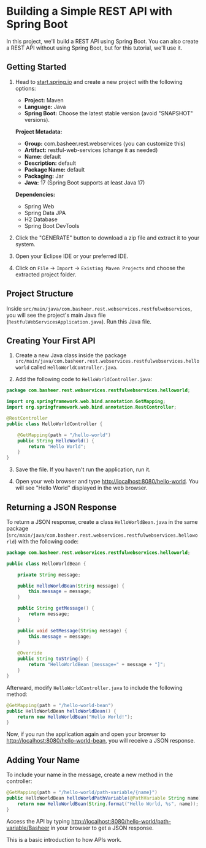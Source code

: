 # Building a Simple REST API with Spring Boot

In this project, we'll build a REST API using Spring Boot. You can also create a REST API without using Spring Boot, but for this tutorial, we'll use it.

## Getting Started

1. Head to [start.spring.io](http://start.spring.io) and create a new project with the following options:

    - **Project:** Maven
    - **Language:** Java
    - **Spring Boot:** Choose the latest stable version (avoid "SNAPSHOT" versions).
    
    **Project Metadata:**
    
    - **Group:** com.basheer.rest.webservices (you can customize this)
    - **Artifact:** restful-web-services (change it as needed)
    - **Name:** default
    - **Description:** default
    - **Package Name:** default
    - **Packaging:** Jar
    - **Java:** 17 (Spring Boot supports at least Java 17)

    **Dependencies:**
    - Spring Web
    - Spring Data JPA
    - H2 Database
    - Spring Boot DevTools

2. Click the "GENERATE" button to download a zip file and extract it to your system.

3. Open your Eclipse IDE or your preferred IDE.

4. Click on `File` -> `Import` -> `Existing Maven Projects` and choose the extracted project folder.

## Project Structure


Inside `src/main/java/com.basheer.rest.webservices.restfulwebservices`, you will see the project's main Java file (`RestfulWebServicesApplication.java`). Run this Java file.

## Creating Your First API

1. Create a new Java class inside the package `src/main/java/com.basheer.rest.webservices.restfulwebservices.helloworld` called `HelloWorldController.java`.

2. Add the following code to `HelloWorldController.java`:

```java
package com.basheer.rest.webservices.restfulwebservices.helloworld;

import org.springframework.web.bind.annotation.GetMapping;
import org.springframework.web.bind.annotation.RestController;

@RestController
public class HelloWorldController {

    @GetMapping(path = "/hello-world")
    public String HelloWorld() {
        return "Hello World";
    }
}
```

3. Save the file. If you haven't run the application, run it.

4. Open your web browser and type [http://localhost:8080/hello-world](http://localhost:8080/hello-world). You will see "Hello World" displayed in the web browser.

## Returning a JSON Response

To return a JSON response, create a class `HelloWorldBean.java` in the same package (`src/main/java/com.basheer.rest.webservices.restfulwebservices.helloworld`) with the following code:

```java
package com.basheer.rest.webservices.restfulwebservices.helloworld;

public class HelloWorldBean {

    private String message;

    public HelloWorldBean(String message) {
        this.message = message;
    }

    public String getMessage() {
        return message;
    }

    public void setMessage(String message) {
        this.message = message;
    }

    @Override
    public String toString() {
        return "HelloWorldBean [message=" + message + "]";
    }
}
```

Afterward, modify `HelloWorldController.java` to include the following method:

```java
@GetMapping(path = "/hello-world-bean")
public HelloWorldBean helloWorldBean() {
    return new HelloWorldBean("Hello World!");
}
```

Now, if you run the application again and open your browser to [http://localhost:8080/hello-world-bean](http://localhost:8080/hello-world-bean), you will receive a JSON response.

## Adding Your Name

To include your name in the message, create a new method in the controller:

```java
@GetMapping(path = "/hello-world/path-variable/{name}")
public HelloWorldBean helloWorldPathVariable(@PathVariable String name) {
    return new HelloWorldBean(String.format("Hello World, %s", name));
}
```

Access the API by typing [http://localhost:8080/hello-world/path-variable/Basheer](http://localhost:8080/hello-world/path-variable/Basheer) in your browser to get a JSON response.

This is a basic introduction to how APIs work.
